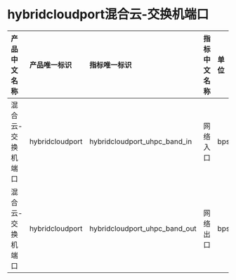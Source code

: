 # hybridcloudport混合云-交换机端口

|产品中文名称|产品唯一标识|指标唯一标识|指标中文名称|单位|备注|
|:----|:----|:----|:----|:----|:----|
|混合云-交换机端口|hybridcloudport|hybridcloudport_uhpc_band_in|网络入口|bps| |
|混合云-交换机端口|hybridcloudport|hybridcloudport_uhpc_band_out|网络出口|bps| |

